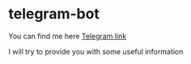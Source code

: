 # telegram-bot

You can find me here [Telegram link](t.me/Alckoholbot)

I will try to provide you with some useful information
